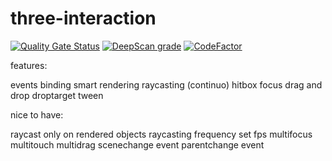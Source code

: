 # three-interaction

[![Quality Gate Status](https://sonarcloud.io/api/project_badges/measure?project=agargaro_three-interaction&metric=alert_status)](https://sonarcloud.io/summary/new_code?id=agargaro_three-interaction)
[![DeepScan grade](https://deepscan.io/api/teams/21196/projects/24621/branches/760420/badge/grade.svg)](https://deepscan.io/dashboard#view=project&tid=21196&pid=24621&bid=760420)
[![CodeFactor](https://www.codefactor.io/repository/github/agargaro/three-interaction/badge/master)](https://www.codefactor.io/repository/github/agargaro/three-interaction/overview/master)

features:

events
binding
smart rendering
raycasting (continuo)
hitbox
focus
drag and drop
droptarget
tween

nice to have:

raycast only on rendered objects
raycasting frequency
set fps
multifocus
multitouch
multidrag
scenechange event
parentchange event
